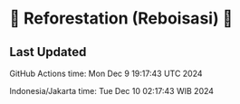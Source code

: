 
# 🌳 Reforestation (Reboisasi) 🌲

## Last Updated

GitHub Actions time: Mon Dec  9 19:17:43 UTC 2024

Indonesia/Jakarta time: Tue Dec 10 02:17:43 WIB 2024
